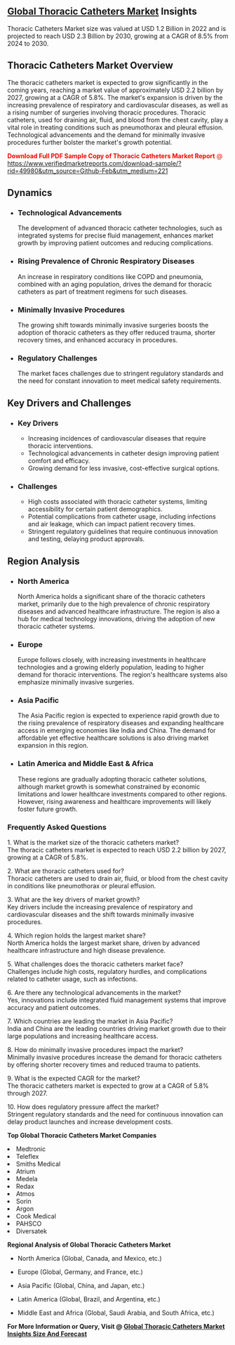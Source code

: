 <h2><a href="https://www.verifiedmarketreports.com/download-sample/?rid=49980&amp;utm_source=Github&amp;utm_medium=221" target="_blank">Global Thoracic Catheters Market</a> Insights</h2><p>Thoracic Catheters Market size was valued at USD 1.2 Billion in 2022 and is projected to reach USD 2.3 Billion by 2030, growing at a CAGR of 8.5% from 2024 to 2030.</p><p> <h2>Thoracic Catheters Market Overview</h2> <p>The thoracic catheters market is expected to grow significantly in the coming years, reaching a market value of approximately USD 2.2 billion by 2027, growing at a CAGR of 5.8%. The market's expansion is driven by the increasing prevalence of respiratory and cardiovascular diseases, as well as a rising number of surgeries involving thoracic procedures. Thoracic catheters, used for draining air, fluid, and blood from the chest cavity, play a vital role in treating conditions such as pneumothorax and pleural effusion. Technological advancements and the demand for minimally invasive procedures further bolster the market's growth potential.</p> <p><p><span class=""><span style="color: #ff0000;"><strong>Download Full PDF Sample Copy of Thoracic Catheters Market Report</strong> @ </span><a href="https://www.verifiedmarketreports.com/download-sample/?rid=49980&amp;utm_source=Github-Feb&amp;utm_medium=221" target="_blank">https://www.verifiedmarketreports.com/download-sample/?rid=49980&amp;utm_source=Github-Feb&amp;utm_medium=221</a></span></p></p> <h2>Dynamics</h2> <ul> <li><h3>Technological Advancements</h3> The development of advanced thoracic catheter technologies, such as integrated systems for precise fluid management, enhances market growth by improving patient outcomes and reducing complications.</li> <li><h3>Rising Prevalence of Chronic Respiratory Diseases</h3> An increase in respiratory conditions like COPD and pneumonia, combined with an aging population, drives the demand for thoracic catheters as part of treatment regimens for such diseases.</li> <li><h3>Minimally Invasive Procedures</h3> The growing shift towards minimally invasive surgeries boosts the adoption of thoracic catheters as they offer reduced trauma, shorter recovery times, and enhanced accuracy in procedures.</li> <li><h3>Regulatory Challenges</h3> The market faces challenges due to stringent regulatory standards and the need for constant innovation to meet medical safety requirements.</li> </ul> <h2>Key Drivers and Challenges</h2> <ul> <li><h3>Key Drivers</h3> <ul> <li>Increasing incidences of cardiovascular diseases that require thoracic interventions.</li> <li>Technological advancements in catheter design improving patient comfort and efficacy.</li> <li>Growing demand for less invasive, cost-effective surgical options.</li> </ul> </li> <li><h3>Challenges</h3> <ul> <li>High costs associated with thoracic catheter systems, limiting accessibility for certain patient demographics.</li> <li>Potential complications from catheter usage, including infections and air leakage, which can impact patient recovery times.</li> <li>Stringent regulatory guidelines that require continuous innovation and testing, delaying product approvals.</li> </ul> </li> </ul> <h2>Region Analysis</h2> <ul> <li><h3>North America</h3> North America holds a significant share of the thoracic catheters market, primarily due to the high prevalence of chronic respiratory diseases and advanced healthcare infrastructure. The region is also a hub for medical technology innovations, driving the adoption of new thoracic catheter systems.</li> <li><h3>Europe</h3> Europe follows closely, with increasing investments in healthcare technologies and a growing elderly population, leading to higher demand for thoracic interventions. The region's healthcare systems also emphasize minimally invasive surgeries.</li> <li><h3>Asia Pacific</h3> The Asia Pacific region is expected to experience rapid growth due to the rising prevalence of respiratory diseases and expanding healthcare access in emerging economies like India and China. The demand for affordable yet effective healthcare solutions is also driving market expansion in this region.</li> <li><h3>Latin America and Middle East & Africa</h3> These regions are gradually adopting thoracic catheter solutions, although market growth is somewhat constrained by economic limitations and lower healthcare investments compared to other regions. However, rising awareness and healthcare improvements will likely foster future growth.</li> </ul> <h3>Frequently Asked Questions</h3> <p>1. What is the market size of the thoracic catheters market? <br> The thoracic catheters market is expected to reach USD 2.2 billion by 2027, growing at a CAGR of 5.8%.</p> <p>2. What are thoracic catheters used for? <br> Thoracic catheters are used to drain air, fluid, or blood from the chest cavity in conditions like pneumothorax or pleural effusion.</p> <p>3. What are the key drivers of market growth? <br> Key drivers include the increasing prevalence of respiratory and cardiovascular diseases and the shift towards minimally invasive procedures.</p> <p>4. Which region holds the largest market share? <br> North America holds the largest market share, driven by advanced healthcare infrastructure and high disease prevalence.</p> <p>5. What challenges does the thoracic catheters market face? <br> Challenges include high costs, regulatory hurdles, and complications related to catheter usage, such as infections.</p> <p>6. Are there any technological advancements in the market? <br> Yes, innovations include integrated fluid management systems that improve accuracy and patient outcomes.</p> <p>7. Which countries are leading the market in Asia Pacific? <br> India and China are the leading countries driving market growth due to their large populations and increasing healthcare access.</p> <p>8. How do minimally invasive procedures impact the market? <br> Minimally invasive procedures increase the demand for thoracic catheters by offering shorter recovery times and reduced trauma to patients.</p> <p>9. What is the expected CAGR for the market? <br> The thoracic catheters market is expected to grow at a CAGR of 5.8% through 2027.</p> <p>10. How does regulatory pressure affect the market? <br> Stringent regulatory standards and the need for continuous innovation can delay product launches and increase development costs.</p> </p><p><strong>Top Global Thoracic Catheters Market Companies</strong></p><div data-test-id=""><p><li>Medtronic</li><li> Teleflex</li><li> Smiths Medical</li><li> Atrium</li><li> Medela</li><li> Redax</li><li> Atmos</li><li> Sorin</li><li> Argon</li><li> Cook Medical</li><li> PAHSCO</li><li> Diversatek</li></p><div><strong>Regional Analysis of&nbsp;Global Thoracic Catheters Market</strong></div><ul><li dir="ltr"><p dir="ltr">North America&nbsp;(Global, Canada, and Mexico, etc.)</p></li><li dir="ltr"><p dir="ltr">Europe (Global, Germany, and France, etc.)</p></li><li dir="ltr"><p dir="ltr">Asia Pacific&nbsp;(Global, China, and Japan, etc.)</p></li><li dir="ltr"><p dir="ltr">Latin America&nbsp;(Global, Brazil, and Argentina, etc.)</p></li><li dir="ltr">Middle East and Africa&nbsp;(Global, Saudi Arabia, and South Africa, etc.)</li></ul><p><strong>For More Information or Query, Visit @&nbsp;</strong><strong><a href="https://www.verifiedmarketreports.com/product/global-thoracic-catheters-market-2019-by-manufacturers-regions-type-and-application-forecast-to-2024/?utm_source=Github&amp;utm_medium=221" target="_blank">Global Thoracic Catheters Market Insights Size And Forecast</a></strong></p></div>
